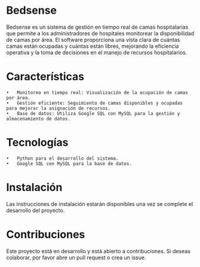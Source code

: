 # Bedsense

Bedsense es un sistema de gestión en tiempo real de camas hospitalarias que permite a los administradores de hospitales monitorear la disponibilidad de camas por área. El software proporciona una vista clara de cuántas camas están ocupadas y cuántas están libres, mejorando la eficiencia operativa y la toma de decisiones en el manejo de recursos hospitalarios.

# Características
    •	Monitoreo en tiempo real: Visualización de la ocupación de camas por área.
    •	Gestión eficiente: Seguimiento de camas disponibles y ocupadas para mejorar la asignación de recursos.
    •	Base de datos: Utiliza Google SQL con MySQL para la gestión y almacenamiento de datos.

# Tecnologías
    •	Python para el desarrollo del sistema.
    •	Google SQL con MySQL para la base de datos.

# Instalación

Las instrucciones de instalación estarán disponibles una vez se complete el desarrollo del proyecto.

# Contribuciones

Este proyecto está en desarrollo y está abierto a contribuciones. Si deseas colaborar, por favor abre un pull request o crea un issue.
